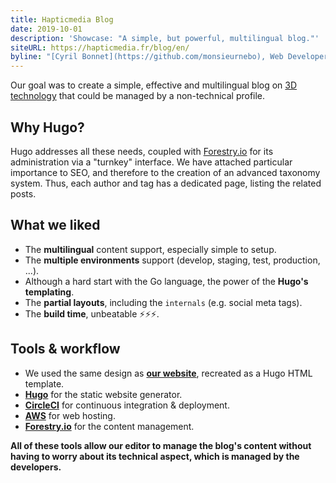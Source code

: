```yaml
---
title: Hapticmedia Blog
date: 2019-10-01
description: 'Showcase: "A simple, but powerful, multilingual blog."'
siteURL: https://hapticmedia.fr/blog/en/
byline: "[Cyril Bonnet](https://github.com/monsieurnebo), Web Developer"
---
```


Our goal was to create a simple, effective and multilingual blog on [3D technology](https://hapticmedia.fr/blog/en/3d-technology/) that could be managed by a non-technical profile.

## Why Hugo?

Hugo addresses all these needs, coupled with [Forestry.io](https://forestry.io/) for its administration via a "turnkey" interface. We have attached particular importance to SEO, and therefore to the creation of an advanced taxonomy system. Thus, each author and tag has a dedicated page, listing the related posts.

## What we liked

- The **multilingual** content support, especially simple to setup.
- The **multiple environments** support (develop, staging, test, production, ...).
- Although a hard start with the Go language, the power of the **Hugo's templating**.
- The **partial layouts**, including the `internals` (e.g. social meta tags).
- The **build time**, unbeatable ⚡️⚡️⚡️.

## Tools & workflow

- We used the same design as **[our website](https://hapticmedia.fr/en/)**, recreated as a Hugo HTML template.
- **[Hugo](https://gohugo.io)** for the static website generator.
- **[CircleCI](https://circleci.com)** for continuous integration & deployment.
- **[AWS](https://aws.amazon.com/)** for web hosting.
- **[Forestry.io](https://forestry.io)** for the content management.

**All of these tools allow our editor to manage the blog's content without having to worry about its technical aspect, which is managed by the developers.**
